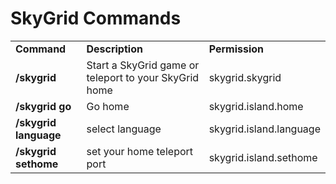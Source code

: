 # SkyGrid Commands

<table width="100%" align="center">
<tr>
<td align='left'><b>Command</b></td>
<td align='left'><b>Description</b></td>
<td align='left'><b>Permission</b></td>
</tr>
<tr>
<td align='left'><b>/skygrid</b></td>
<td align='left'>Start a SkyGrid game or teleport to your SkyGrid home</td>
<td align='left'>skygrid.skygrid</td>
</tr>
<tr>
<td align='left'><b>/skygrid go</b></td>
<td align='left'>Go home</td>
<td align='left'>skygrid.island.home</td>
</tr>
<tr>
<td align='left'><b>/skygrid language</b></td>
<td align='left'>select language</td>
<td align='left'>skygrid.island.language</td>
</tr>
<tr>
<td align='left'><b>/skygrid sethome</b></td>
<td align='left'>set your home teleport port</td>
<td align='left'>skygrid.island.sethome</td>
</tr>
</table>